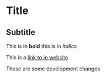 # Title

## Subtitle

This is in **bold** this is in *italics*

This is a [link to ie website](https://ie.edu)

These are some development changes
